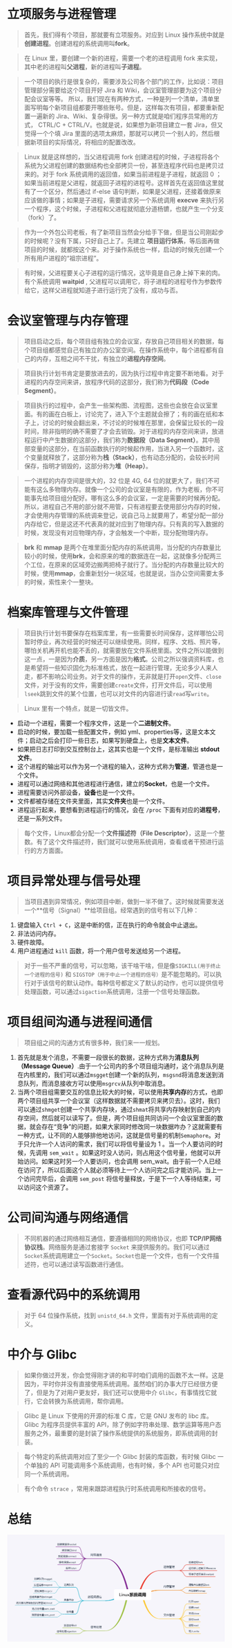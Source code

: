 # 立项服务与进程管理
>首先，我们得有个项目，那就要有立项服务。对应到 Linux 操作系统中就是**创建进程**。创建进程的系统调用叫**fork**。

>在 Linux 里，要创建一个新的进程，需要一个老的进程调用 fork 来实现，其中老的进程叫**父进程**，新的进程叫**子进程**。

> 一个项目的执行是很复杂的，需要涉及公司各个部门的工作，比如说：项目管理部分需要给这个项目开好 Jira 和 Wiki，会议室管理部要为这个项目分配会议室等等。
> 所以，我们现在有两种方式，一种是列一个清单，清单里面写明每个新项目组都要开哪些账号。但是，这样每次有项目，都要重新配置一遍新的 Jira、Wiki、复杂得很。另一种方式就是咱们程序员常用的方式， CTRL/C + CTRL/V。也就是说，如果想为新项目建立一套 Jira，但又觉得一个个填 Jira 里面的选项太麻烦，那就可以拷贝一个别人的，然后根据新项目的实际情况，将相应的配置改改。

>Linux 就是这样想的，当父进程调用 fork 创建进程的时候，子进程将各个系统为父进程创建的数据结构也全部拷贝一份，甚至连程序代码也是拷贝过来的。对于 fork 系统调用的返回值，如果当前进程是子进程，就返回 0 ；如果当前进程是父进程，就返回子进程的进程号。这样首先在返回值这里就有了一个区分，然后通过 if-else 语句判断，如果是父进程，还接着做原来应该做的事情；如果是子进程，需要请求另一个系统调用 **execve** 来执行另一个程序，这个时候，子进程和父进程就彻底分道杨镳，也就产生一个分支（fork）了。

>作为一个外包公司老板，有了新项目当然会分给手下做，但是当公司刚起步的时候呢？没有下属，只好自己上了。先建立 **项目运行体系**，等后面再做项目的时候，就都按这个来。对于操作系统也一样，启动的时候先创建一个所有用户进程的“祖宗进程”。

>有时候，父进程要关心子进程的运行情况，这毕竟是自己身上掉下来的肉。有个系统调用 **waitpid** , 父进程可以调用它，将子进程的进程号作为参数传给它，这样父进程就知道子进行运行完了没有，成功与否。

# 会议室管理与内存管理
> 项目启动之后，每个项目组有独立的会议室，存放自己项目相关的数据，每个项目组都感觉自己有独立的办公室空间。在操作系统中，每个进程都有自己的内存，互相之间不干扰，有独立的**进程内存空间**。

>项目执行计划书肯定是要放进去的，因为执行过程中肯定要不断地看。对于进程的内存空间来讲，放程序代码的这部分，我们称为**代码段（Code Segment）**。

>项目执行的过程中，会产生一些架构图、流程图，这些也会放在会议室里面。有的画在白板上，讨论完了，进入下个主题就会擦了；有的画在纸和本子上，讨论的时候会翻出来，不讨论的时候堆在那里，会保留比较长的一段时间，除非指明的确不需要了才会去销毁。对于进程的内存空间来讲，放进程运行中产生数据的这部分，我们称为**数据段（Data Segment）**。其中局部变量的这部分，在当前函数执行的时候起作用，当进入另一个函数时，这个变量就释放了，这部分称为**栈（Stack）**，也有动态分配的，会较长时间保存，指明才销毁的，这部分称为**堆（Heap）**。

>一个进程的内存空间是很大的，32 位是 4G, 64 位的就更大了，我们不可能有这么多物理内存。就像一个公司的会议室是有限的，作为老板，你不可能事先给项目组分配好。哪有这么多的会议室，一定是需要的时候再分配。所以，进程自己不用的部分就不用管，只有进程要去使用部分内存的时候，才会使用内存管理的系统调来登记，说自己马上就要用了，希望分配一部分内存给它，但是这还不代表真的就对应到了物理内存。只有真的写入数据的时候，发现没有对应物理内存，才会触发一个中断，现分配物理内存。

>**brk** 和 **mmap** 是两个在堆里面分配内存的系统调用，当分配的内存数量比较小的时候，使用**brk**，会和原来的堆的数据连在一起，这就像多分配两三个工位，在原来的区域旁边搬两把椅子就行了。当分配的内存数量比较大的时候，使用**mmap**，会重新划分一块区域，也就是说，当办公空间需要太多的时候，索性来个一整块。

# 档案库管理与文件管理
>项目执行计划书要保存在档案库里，有一些需要长时间保存，这样哪怕公司暂时停业，再次经营的时候还可以继续使用。同样，程序、文档、照片等，哪怕关机再开机也能不丢的，就需要放在文件系统里面。文件之所以能做到这一点，一是因为**介质**，另一方面是因为**格式**。公司之所以强调资料库，也是希望将一些知识固化为标准格式，放在一起进行管理，无论多少人来人走，都不影响公司业务。对于文件的操作，无非就是打开`open`文件、`close`文件，对于没有的文件，需要创建`create`文件，打开文件后，可以使用`lseek`跳到文件的某个位置，也可以对文件的内容进行读`read`写`write`。

>Linux 里有一个特点，就是一切皆文件。
* 启动一个进程，需要一个程序文件，这是一个**二进制文件**。
* 启动的时候，要加载一些配置文件，例如 yml、properties等，这是文本文件；启动之后会打印一些日志，如果写到硬盘上，也是**文本文件**。
* 如果把日志打印到交互控制台上，这其实也是一个文件，是标准输出 **stdout 文件**。
* 这个进程的输出可以作为另一个进程的输入，这种方式称为**管道**，管道也是一个文件。
* 进程可以通过网络和其他进程进行通信，建立的**Socket**，也是一个文件。
* 进程需要访问外部设备，**设备**也是一个文件。
* 文件都被存储在文件夹里面，其实**文件夹**也是一个文件。
* 进程运行起来，要想看到进程运行的情况，会在 `/proc` 下面有对应的**进程号**，还是一系列文件。
>每个文件，Linux都会分配一个**文件描述符（File Descriptor）**，这是一个整数。有了这个文件描述符，我们就可以使用系统调用，查看或者干预进行运行的方方面面。

# 项目异常处理与信号处理
>当项目遇到异常情况，例如项目中断，做到一半不做了。这时候就需要发送一个**信号（Signal）**给项目组。经常遇到的信号有以下几种：
1. 键盘输入 `Ctrl + C`，这是中断的信，正在执行的命令就会中止退出。
2. 非法访问内存。
3. 硬件故障。
4. 用户进程通过 `kill` 函数，将一个用户信号发送给另一个进程。

>对于一些不严重的信号，可以忽略，该干啥干啥，但是像`SIGKILL(用于终止一个进程的信号)` 和 `SIGSTOP（用于中止一个进程的信号）`是不能忽略的。可以执行对于该信号的默认动作。每种信号都定义了默认的动作，也可以提供信号处理函数，可以通过`sigaction`系统调用，注册一个信号处理函数。

# 项目组间沟通与进程间通信
>项目组之间的沟通方式有很多种，我们来一一规划。
1. 首先就是发个消息，不需要一段很长的数据，这种方式称为**消息队列（Message Queue）**.由于一个公司内的多个项目组沟通时，这个消息队列是在内核里的，我们可以通过`msgget`创建一个新的队列，`msgsnd`将消息发送到消息队列，而消息接收方可以使用`msgrcv`从队列中取消息。
2. 当两个项目组需要交互的信息比较大的时候，可以使用**共享内存**的方式，也即两个项目组共享一个会议室（这样数据就不需要拷贝来拷贝去）。这时，我们可以通过`shmget`创建一个共享内存块，通过`shmat`将共享内存映射到自己的内存空间，然后就可以读写了。但是，两个项目组共同访问一个会议室里面的数据，就会存在“竞争”的问题，如果大家同时修改同一块数据咋办？这就需要有一种方式，让不同的人能够排他地访问，这就是信号量的机制`Semaphore`。对于只允许一个人访问的需求，我们可以将信号量设为 1 。当一个人要访问的时候，先调用 `sem_wait` 。如果这时没人访问，则占用这个信号量，他就可以开始访问。如果这时另一个人要访问，也会调用 sem_wait。由于前一个人已经在访问了，所以后面这个人就必须等待上一个人访问完之后才能访问。当上一个访问完毕后，会调用 `sem_post` 将信号量释放，于是下一个人等待结束，可以访问这个资源了。

# 公司间沟通与网络通信
>不同机器的通过网络相互通信，要遵循相同的网络协议，也即 **TCP/IP网络协议栈**。网络服务是通过套接字 `Socket` 来提供服务的。我们可以通过 `Socket`系统调用建立一个`Socket`。`Socket`也是一个文件，也有一个文件描述符，也可以通过读写函数进行通信。

# 查看源代码中的系统调用
> 对于 64 位操作系统，找到 `unistd_64.h` 文件，里面有对于系统调用的定义。

# 中介与 Glibc
>如果你做过开发，你会觉得刚才讲的和平时咱们调用的函数不太一样。这是因为，平时你并没有直接使用系统调用。虽然咱们的办事大厅已经很方便了，但是为了对用户更友好，我们还可以使用中介 `Glibc`，有事情找它就行，它会转换为系统调用，帮你调用。

>Glibc 是 Linux 下使用的开源的标准 C 库，它是 GNU 发布的 libc 库。 Glibc 为程序员提供丰富的 API，除了例如字符串处理、数学运算等用户态服务之外，最重要的是封装了操作系统提供的系统服务，即系统调用的封装。

>每个特定的系统调用对应了至少一个 Glibc 封装的库函数，有时候 Glibc 一个单独的 API 可能调用多个系统调用，也有时候，多个 API 也可能只对应同一个系统调用。

> 有个命令 `strace` ，常用来跟踪进程执行时系统调用和所接收的信号。

# 总结
![Linux系统调用](../img/Linux系统调用.jpg)